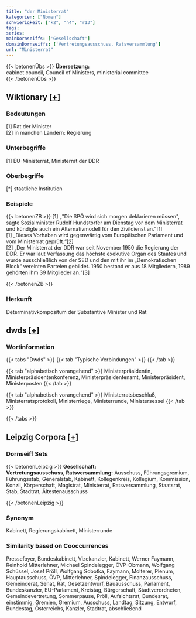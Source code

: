 ```yaml
---
title: "der Ministerrat"
kategorien: ["Nomen"]
schwierigkeit: ["k2", "h4", "r13"]
tags:
series:
mainDornseiffs: ['Gesellschaft']
domainDornseiffs: ['Vertretungsausschuss, Ratsversammlung']
url: "Ministerrat"
---
```


{{< betonenÜbs >}}
**Übersetzung:**  
cabinet council, Council of Ministers, ministerial committee  
{{< /betonenÜbs >}}

## Wiktionary [[+](https://de.wiktionary.org/wiki/Ministerrat)]

### Bedeutungen
[1] Rat der Minister  
[2] in manchen Ländern: Regierung  

### Unterbegriffe
[1] EU-Ministerrat, Ministerrat der DDR  

### Oberbegriffe
[*] staatliche Institution  

### Beispiele
{{< betonenZB >}}
[1] „"Die SPÖ wird sich morgen deklarieren müssen", sagte Sozialminister Rudolf Hundstorfer am Dienstag vor dem Ministerrat und kündigte auch ein Alternativmodell für den Zivildienst an.“[1]  
[1] „Dieses Vorhaben wird gegenwärtig vom Europäischen Parlament und vom Ministerrat geprüft.“[2]  
[2] „Der Ministerrat der DDR war seit November 1950 die Regierung der DDR. Er war laut Verfassung das höchste exekutive Organ des Staates und wurde ausschließlich von der SED und den mit ihr im „Demokratischen Block“ vereinten Parteien gebildet. 1950 bestand er aus 18 Mitgliedern, 1989 gehörten ihm 39 Mitglieder an.“[3]  

{{< /betonenZB >}}
### Herkunft
Determinativkompositum der Substantive Minister und Rat  



## dwds [[+](https://www.dwds.de/wb/Ministerrat)]

### Wortinformation
{{< tabs "Dwds" >}}
{{< tab "Typische Verbindungen" >}}
{{< /tab >}}

{{< tab "alphabetisch vorangehend" >}}
Ministerpräsidentin, Ministerpräsidentenkonferenz, Ministerpräsidentenamt, Ministerpräsident, Ministerposten
{{< /tab >}}

{{< tab "alphabetisch vorangehend" >}}
Ministerratsbeschluß, Ministerratsprotokoll, Ministerriege, Ministerrunde, Ministersessel
{{< /tab >}}

{{< /tabs >}}

## Leipzig Corpora [[+](https://corpora.uni-leipzig.de/en/res?word=Ministerrat&corpusId=deu_newscrawl-public_2018)]

### Dornseiff Sets
{{< betonenLeipzig >}}
**Gesellschaft:**  
**Vertretungsausschuss, Ratsversammlung:** Ausschuss, Führungsgremium, Führungsstab, Generalstab, Kabinett, Kollegenkreis, Kollegium, Kommission, Konzil, Körperschaft, Magistrat, Ministerrat, Ratsversammlung, Staatsrat, Stab, Stadtrat, Ältestenausschuss  

{{< /betonenLeipzig >}}

### Synonym
Kabinett, Regierungskabinett, Ministerrunde


### Similarity based on Cooccurrences
Pressefoyer, Bundeskabinett, Vizekanzler, Kabinett, Werner Faymann, Reinhold Mitterlehner, Michael Spindelegger, ÖVP-Obmann, Wolfgang Schüssel, Josef Pröll, Wolfgang Sobotka, Faymann, Molterer, Plenum, Hauptausschuss, ÖVP, Mitterlehner, Spindelegger, Finanzausschuss, Gemeinderat, Senat, Rat, Gesetzentwurf, Bauausschuss, Parlament, Bundeskanzler, EU-Parlament, Kreistag, Bürgerschaft, Stadtverordneten, Gemeindevertretung, Sommerpause, Pröll, Aufsichtsrat, Bundesrat, einstimmig, Gremien, Gremium, Ausschuss, Landtag, Sitzung, Entwurf, Bundestag, Österreichs, Kanzler, Stadtrat, abschließend

